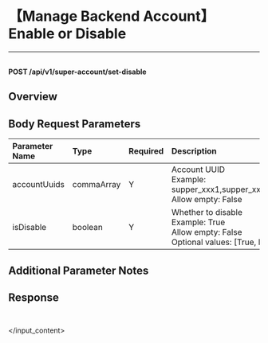 # 【Manage Backend Account】Enable or Disable

---

<br />**POST /api/v1/super-account/set-disable**

## Overview




## Body Request Parameters

| Parameter Name        | Type     | Required   | Description              |
|:-------------------|:-------|:-----|:----------------|
| accountUuids | commaArray | Y | Account UUID<br>Example: supper_xxx1,supper_xxx2,supper_xxx3 <br>Allow empty: False <br> |
| isDisable | boolean | Y | Whether to disable<br>Example: True <br>Allow empty: False <br>Optional values: [True, False] <br> |

## Additional Parameter Notes







## Response
```shell
 
```




</input_content>